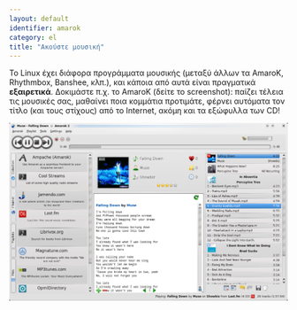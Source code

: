```yaml
---
layout: default
identifier: amarok
category: el
title: "Ακούστε μουσική"
---
```


Το Linux έχει διάφορα προγράμματα μουσικής (μεταξύ άλλων τα AmaroK, Rhythmbox, Banshee, 
κλπ.), και κάποια από αυτά είναι πραγματικά <b>εξαιρετικά</b>. Δοκιμάστε π.χ. το AmaroK 
(δείτε το screenshot): παίζει τέλεια τις μουσικές σας, μαθαίνει ποια κομμάτια προτιμάτε, 
φέρνει αυτόματα τον τίτλο (και τους στίχους) από το Internet, ακόμη και τα εξώφυλλα των CD!

<img src="/img/amarok.png" />




